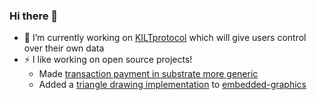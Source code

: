 ### Hi there 👋

- 🔭 I’m currently working on [KILTprotocol](https://www.kilt.io/) which will give users control over their own data
- ⚡ I like working on open source projects!
  * Made [transaction payment in substrate more generic](https://github.com/paritytech/substrate/pull/6912)
  * Added a [triangle drawing implementation](https://github.com/embedded-graphics/embedded-graphics/pull/86) to [embedded-graphics](https://github.com/embedded-graphics/embedded-graphics)

<!--
**weichweich/weichweich** is a ✨ _special_ ✨ repository because its `README.md` (this file) appears on your GitHub profile.

Here are some ideas to get you started:

- 🌱 I’m currently learning ...
- 👯 I’m looking to collaborate on ...
- 🤔 I’m looking for help with ...
- 💬 Ask me about ...
- 📫 How to reach me: ...
- 😄 Pronouns: ...
- ⚡ Fun fact: ...
-->
